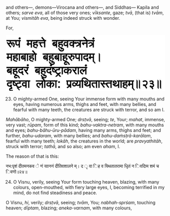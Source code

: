 and others—, demons—Virocana and others—, and Siddhas— Kapila and others; *sarve eva*, all of those very ones; *vīksante*, gaze; *tvā*, (that is) *tvām*, at You; *vismitāh eva*, being indeed struck with wonder.

For,

![](_page_0_Picture_2.jpeg)

23. O mighty-armed One, seeing Your immense form with many mouths and eyes, having numerous arms, thighs and feet, with many bellies, and fearful with many teeth, the creatures are struck with terror, and so am I.

*Mahābāho*, O mighty-armed One; *drsṭvā*, seeing; *te*, Your; *mahat*, immense, very vast; *rūpam*, form of this kind; *bahu-vaktra-netram*, with many mouths and eyes; *bahu-bāhu-ūru-pādam*, having many arms, thighs and feet; and further, *bahu-udaram*, with many bellies; and *bahu-daṁsṭrā-karālam*, fearful with many teeth; *lokāh*, the creatures in the world; are *pravyathitāh*, struck with terror; *tathā*, and so also; am even *aham*, I.

The reason of that is this:

नभ:पृशं दीतमनकव े णं यााननं दीतिवशालने म्। द ृ वा िह व यिथतातरामा धृितं न िवदािम शमं च िवणो॥२४॥

24. O Visnu, verily, seeing Your form touching heaven, blazing, with many colours, open-mouthed, with fiery large eyes, I, becoming terrified in my mind, do not find steadiness and peace.

O Visnu, *hi*, verily; *drsṭvā*, seeing; *tvām*, You; *nabhah-sprśam*, touching heaven; *dīptam*, blazing; *aneka-varnam*, with many colours,